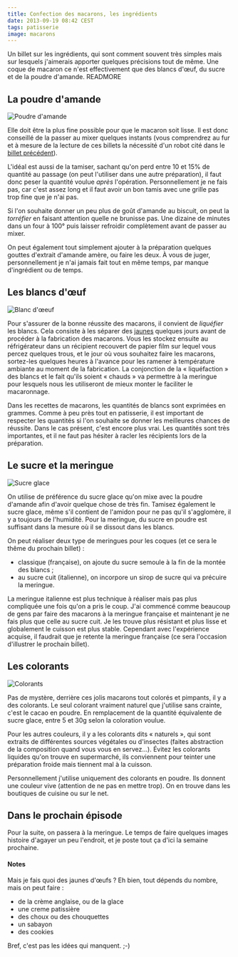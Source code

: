 ```yaml
---
title: Confection des macarons, les ingrédients
date: 2013-09-19 08:42 CEST
tags: patisserie
image: macarons
---
```

Un billet sur les ingrédients, qui sont comment souvent très simples mais sur lesquels j'aimerais apporter quelques précisions tout de même. Une coque de macaron ce n'est effectivement que des blancs d'œuf, du sucre et de la poudre d'amande.
READMORE
## La poudre d'amande
![Poudre d'amande](/blog/2013/confection-des-macarons-les-ingredients/amande.jpg)

Elle doit être la plus fine possible pour que le macaron soit lisse. Il est donc conseillé de la passer au mixer quelques instants (vous comprendrez au fur et à mesure de la lecture de ces billets la nécessité d'un robot cité dans le [billet précédent](/blog/2013/confection-des-macarons-1-x)).

L'idéal est aussi de la tamiser, sachant qu'on perd entre 10 et 15% de quantité au passage (on peut l'utiliser dans une autre préparation), il faut donc peser la quantité voulue _après_ l'opération. Personnellement je ne fais pas, car c'est assez long et il faut avoir un bon tamis avec une grille pas trop fine que je n'ai pas.

Si l'on souhaite donner un peu plus de goût d'amande au biscuit, on peut la *torréfier* en faisant attention quelle ne brunisse pas. Une dizaine de minutes dans un four à 100° puis laisser refroidir complètement avant de passer au mixer.

On peut également tout simplement ajouter à la préparation quelques gouttes d'extrait d'amande amère, ou faire les deux. À vous de juger, personnellement je n'ai jamais fait tout en même temps, par manque d'ingrédient ou de temps.

## Les blancs d'œuf
![Blanc d'œeuf](/blog/2013/confection-des-macarons-les-ingredients/blanc.jpg)

Pour s'assurer de la bonne réussite des macarons, il convient de *liquéfier* les blancs. Cela consiste à les séparer des [jaunes](#jaunes) quelques jours avant de procéder à la fabrication des macarons. Vous les stockez ensuite au réfrigérateur  dans un récipient recouvert de papier film sur lequel vous percez quelques trous, et le jour où vous souhaitez faire les macarons, sortez-les quelques heures à l'avance pour les ramener à température ambiante au moment de la fabrication.
La conjonction de la « liquéfaction » des blancs et le fait qu'ils soient « chauds » va permettre à la meringue pour lesquels nous les utiliseront de mieux monter le faciliter le macaronnage.

Dans les recettes de macarons, les quantités de blancs sont exprimées en grammes. Comme à peu près tout en patisserie, il est important de respecter les quantités si l'on souhaite se donner les meilleures chances de réussite. Dans le cas présent, c'est encore plus vrai. Les quantités sont très importantes, et il ne faut pas hésiter à racler les récipients lors de la préparation.

## Le sucre et la meringue
![Sucre glace](/blog/2013/confection-des-macarons-les-ingredients/sucre.jpg)

On utilise de préférence du sucre glace qu'on mixe avec la poudre d'amande afin d'avoir quelque chose de très fin. Tamisez également le sucre glace, même s'il contient de l'amidon pour ne pas qu'il s'agglomère, il y a toujours de l'humidité. Pour la meringue, du sucre en poudre est suffisant dans la mesure où il se dissout dans les blancs.

On peut réaliser deux type de meringues pour les coques (et ce sera le thême du prochain billet) :

- classique (française), on ajoute du sucre semoule à la fin de la montée des blancs ;
- au sucre cuit (italienne), on incorpore un sirop de sucre qui va précuire la meringue.

La meringue italienne est plus technique à réaliser mais pas plus compliquée une fois qu'on a pris le coup. J'ai commencé comme beaucoup de gens par faire des macarons à la meringue française et maintenant je ne fais plus que celle au sucre cuit. Je les trouve plus résistant et plus lisse et globalement le cuisson est plus stable. Cependant avec l'expérience acquise, il faudrait que je retente la meringue française (ce sera l'occasion d'illustrer le prochain billet).

## Les colorants
![Colorants](/blog/2013/confection-des-macarons-les-ingredients/colorant.jpg)

Pas de mystère, derrière ces jolis macarons tout colorés et pimpants, il y a des colorants. Le seul colorant vraiment naturel que j'utilise sans crainte, c'est le cacao en poudre. En remplacement de la quantité équivalente de sucre glace, entre 5 et 30g selon la coloration voulue.

Pour les autres couleurs, il y a les colorants dits « naturels », qui sont extraits de différentes sources végétales ou d'insectes (faites abstraction de la composition quand vous vous en servez...). Évitez les colorants liquides qu'on trouve en supermarché, ils conviennent pour teinter une préparation froide mais tiennent mal à la cuisson.

Personnellement j'utilise uniquement des colorants en poudre. Ils donnent une couleur vive (attention de ne pas en mettre trop). On en trouve dans les boutiques de cuisine ou sur le net.

## Dans le prochain épisode
Pour la suite, on passera à la meringue. Le temps de faire quelques images histoire d'agayer un peu l'endroit, et je poste tout ça d'ici la semaine prochaine.

#### Notes
<a name='jaunes'></a>
Mais je fais quoi des jaunes d'œufs ?
Eh bien, tout dépends du nombre, mais on peut faire :

- de la crème anglaise, ou de la glace
- une creme patissière
- des choux ou des chouquettes
- un sabayon
- des cookies

Bref, c'est pas les idées qui manquent. ;-)
